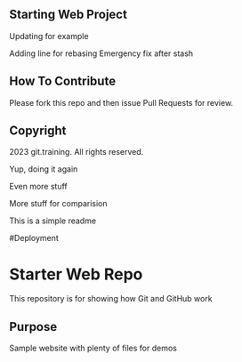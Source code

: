 ## Starting Web Project
Updating for example

Adding line for rebasing
Emergency fix after stash

## How To Contribute
Please fork this repo and then issue Pull Requests for review.

## Copyright
2023 git.training. All rights reserved.


Yup, doing it again


Even more stuff


More stuff for comparision


This is a simple readme

#Deployment

# Starter Web Repo

This repository is for showing how Git and GitHub work

## Purpose

Sample website with plenty of files for demos
